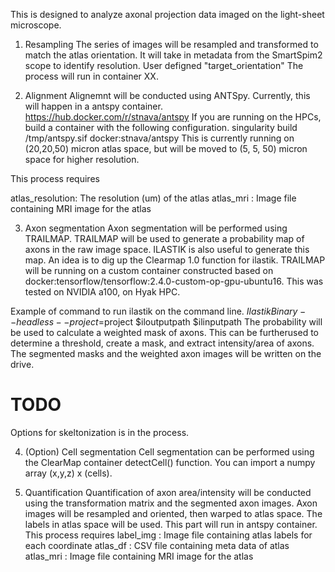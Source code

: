 This is designed to analyze axonal projection data imaged on the light-sheet microscope.

1. Resampling
The series of images will be resampled and transformed to match the atlas orientation.
It will take in metadata from the SmartSpim2 scope to identify resolution.
User defigned "target_orientation" 
The process will run in  container XX.

2. Alignment
Alignemnt will be conducted using ANTSpy. Currently, this will happen in a antspy container. https://hub.docker.com/r/stnava/antspy
If you are running on the HPCs, build a container with the following configuration.
singularity build /tmp/antspy.sif docker:stnava/antspy
This is currently running on (20,20,50) micron atlas space, but will be moved to (5, 5, 50) micron space for higher resolution.

This process requires 

atlas_resolution: The resolution (um) of the atlas
atlas_mri   : Image file containing MRI image for the atlas

3. Axon segmentation
Axon segmentation will be performed using TRAILMAP. TRAILMAP will be used to generate a probability map of axons in the raw image space. ILASTIK is also useful to generate this map. An idea is to dig up the Clearmap 1.0 function for ilastik. 
TRAILMAP will be running on a custom container constructed based on docker:tensorflow/tensorflow:2.4.0-custom-op-gpu-ubuntu16. This was tested on NVIDIA a100, on Hyak HPC.

Example of command to run ilastik on the command line.
$IlastikBinary --headless --project=$project $iloutputpath $ilinputpath
The probability will be used to calculate a weighted mask of axons. This can be furtherused to determine a threshold, create a mask, and extract intensity/area of axons. The segmented masks and the weighted axon images will be written on the drive.
# TODO 
Options for skeltonization is in the process.

4. (Option) Cell segmentation
Cell segmentation can be performed using the ClearMap container detectCell() function.
You can import a numpy array (x,y,z) x (cells). 

5. Quantification
Quantification of axon area/intensity will be conducted using the transformation matrix and the segmented axon images. Axon images will be resampled and oriented, then warped to atlas space. The labels in atlas space will be used.
This part will run in antspy container.
This process requires
label_img   : Image file containing atlas labels for each coordinate
atlas_df    : CSV file containing meta data of atlas
atlas_mri   : Image file containing MRI image for the atlas


